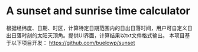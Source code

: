 # A sunset and sunrise time calculator
根据经纬度、日期、时区，计算特定日期范围内的日出日落时间，用户可自定义日出日落时刻的太阳天顶角。提供UI界面，计算结果以txt文件格式输出。
本项目基于以下项目开发： https://github.com/buelowp/sunset
